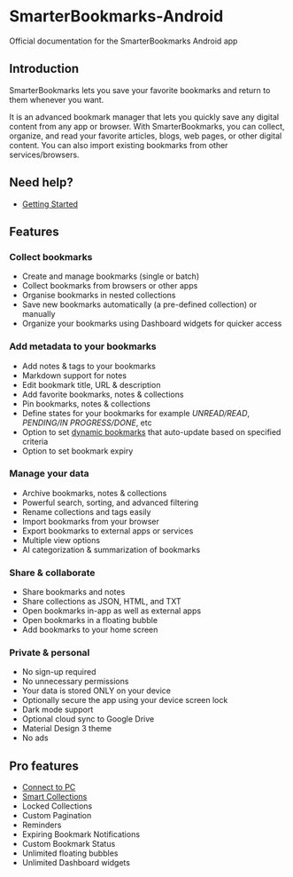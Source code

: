 # SmarterBookmarks-Android

Official documentation for the SmarterBookmarks Android app

## Introduction

SmarterBookmarks lets you save your favorite bookmarks and return to them whenever you want.

It is an advanced bookmark manager that lets you quickly save any digital content from any app or browser. With SmarterBookmarks, you can collect, organize, and read your favorite articles, blogs, web pages, or other digital content. You can also import existing bookmarks from other services/browsers.

## Need help?

- [Getting Started](GETTINGSTARTED.md)

## Features

### Collect bookmarks

- Create and manage bookmarks (single or batch)
- Collect bookmarks from browsers or other apps
- Organise bookmarks in nested collections
- Save new bookmarks automatically (a pre-defined collection) or manually
- Organize your bookmarks using Dashboard widgets for quicker access

### Add metadata to your bookmarks

- Add notes & tags to your bookmarks
- Markdown support for notes
- Edit bookmark title, URL & description
- Add favorite bookmarks, notes & collections
- Pin bookmarks, notes & collections
- Define states for your bookmarks for example *UNREAD/READ*, *PENDING/IN PROGRESS/DONE*, etc
- Option to set [dynamic bookmarks](pages/DYNAMIC.md) that auto-update based on specified criteria
- Option to set bookmark expiry

### Manage your data

- Archive bookmarks, notes & collections
- Powerful search, sorting, and advanced filtering
- Rename collections and tags easily
- Import bookmarks from your browser
- Export bookmarks to external apps or services
- Multiple view options
- AI categorization & summarization of bookmarks

### Share & collaborate

- Share bookmarks and notes
- Share collections as JSON, HTML, and TXT
- Open bookmarks in-app as well as external apps
- Open bookmarks in a floating bubble
- Add bookmarks to your home screen

### Private & personal
  
- No sign-up required
- No unnecessary permissions
- Your data is stored ONLY on your device
- Optionally secure the app using your device screen lock
- Dark mode support
- Optional cloud sync to Google Drive
- Material Design 3 theme
- No ads

## Pro features

- [Connect to PC](pages/PC.md)
- [Smart Collections](pages/SMART.md)
- Locked Collections
- Custom Pagination
- Reminders
- Expiring Bookmark Notifications
- Custom Bookmark Status
- Unlimited floating bubbles
- Unlimited Dashboard widgets
